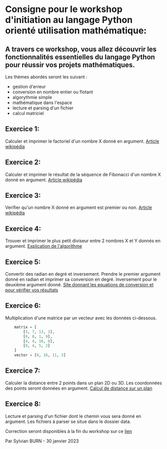 # Consigne pour le workshop d'initiation au langage Python orienté utilisation mathématique:

## A travers ce workshop, vous allez découvrir les fonctionnalités essentielles du langage Python pour réussir vos projets mathématiques.
Les thèmes abordés seront les suivant :
- gestion d'erreur
- conversion en nombre entier ou flotant
- algorythmie simple
- mathématique dans l'espace
- lecture et parsing d'un fichier
- calcul matriciel

## Exercice 1:
Calculer et imprimer le factoriel d'un nombre X donné en argument.
[Article wikipédia](https://fr.wikipedia.org/wiki/Factorielle)

## Exercice 2:
Calculer et imprimer le résultat de la séquence de Fibonacci d'un nombre X donné en argument.
[Article wikipédia](https://fr.wikipedia.org/wiki/Suite_de_Fibonacci)

##  Exercice 3:
Verifier qu'un nombre X donné en argument est premier ou non.
[Article wikipédia](https://fr.wikipedia.org/wiki/Nombre_premier)

## Exercice 4:
Trouver et imprimer le plus petit diviseur entre 2 nombres X et Y donnés en argument.
[Explication de l'algorithme](https://www.educastream.com/fr/plus-grand-commun-diviseur-3eme)

## Exercice 5:
Convertir des radian en degré et inversement.
Prendre le premier argument donné en radian et imprimer sa conversion en degré. Inversement pour le deuxième argument donné.
[Site donnant les equations de conversion et pour vérifier vos résultats](https://www.rapidtables.com/convert/number/radians-to-degrees.html)

## Exercice 6:
Multiplication d'une matrice par un vecteur avec les données ci-dessous.
```python
    matrix = [
        [3, 7, 13, 3],
        [6, 8, 1, 9],
        [4, 4, 10, 0],
        [8, 4, 5, 2]
    ]
    vector = [8, 16, 11, 3]
```

## Exercice 7:
Calculer la distance entre 2 points dans un plan 2D ou 3D.
Les coordonnées des points seront données en argument.
[Calcul de distance sur un plan](https://www.alloprof.qc.ca/fr/eleves/bv/mathematiques/math-la-distance-entre-deux-points-m1311)

## Exercice 8:
Lecture et parsing d'un fichier dont le chemin vous sera donné en argument. Les fichiers à parser se situe dans le dossier data.

Correction seront disponibles à la fin du workshop sur ce [lien](https://github.com/SylvianBurn/WORKSHOP-Initiation-Python)

Par Sylvian BURN - 30 janvier 2023